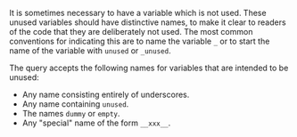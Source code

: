 It is sometimes necessary to have a variable which is not used. These unused variables should have distinctive names, to make it clear to readers of the code that they are deliberately not used. The most common conventions for indicating this are to name the variable `_` or to start the name of the variable with `unused` or `_unused`.

The query accepts the following names for variables that are intended to be unused:

* Any name consisting entirely of underscores.
* Any name containing `unused`.
* The names `dummy` or `empty`.
* Any "special" name of the form `__xxx__`.
